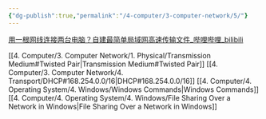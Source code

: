 ```yaml
---
{"dg-publish":true,"permalink":"/4-computer/3-computer-network/5/"}
---
```


[用一根网线连接两台电脑？自建最简单局域网高速传输文件\_哔哩哔哩\_bilibili](https://www.bilibili.com/video/BV1D3411W7K6/?spm_id_from=333.999.0.0&vd_source=0e8d5a2d613f40b7bb080c0607a88b1e)

[[4. Computer/3. Computer Network/1. Physical/Transmission Medium#Twisted Pair\|Transmission Medium#Twisted Pair]]
[[4. Computer/3. Computer Network/4. Transport/DHCP#168.254.0.0/16\|DHCP#168.254.0.0/16]]
[[4. Computer/4. Operating System/4. Windows/Windows Commands\|Windows Commands]]
[[4. Computer/4. Operating System/4. Windows/File Sharing Over a Network in Windows\|File Sharing Over a Network in Windows]]


